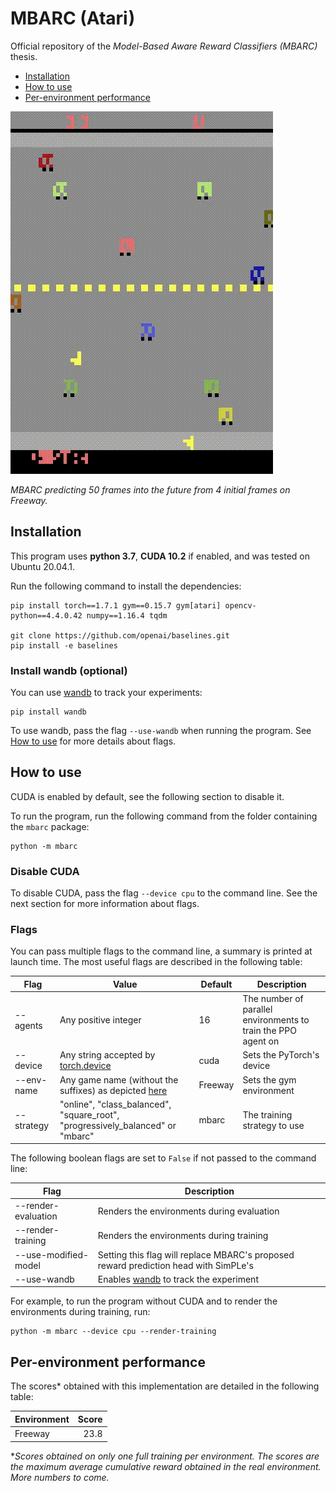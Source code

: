 # MBARC (Atari)

Official repository of the *Model-Based Aware Reward Classifiers (MBARC)* thesis.

- [Installation](#installation)
- [How to use](#how-to-use)
- [Per-environment performance](#per-environment-performance)

![World model predictions on freeway](res/freeway_wm.gif)

*MBARC predicting 50 frames into the future from 4 initial frames on Freeway.*

## Installation

This program uses **python 3.7**, **CUDA 10.2** if enabled, and was tested on Ubuntu 20.04.1.

Run the following command to install the dependencies:
  ```shell script
  pip install torch==1.7.1 gym==0.15.7 gym[atari] opencv-python==4.4.0.42 numpy==1.16.4 tqdm
  
  git clone https://github.com/openai/baselines.git
  pip install -e baselines
  ```

### Install wandb (optional)

You can use [wandb](https://www.wandb.com/) to track your experiments:
```shell script
pip install wandb
```

To use wandb, pass the flag `--use-wandb` when running the program. See [How to use](#how-to-use) for more details about flags.

## How to use

CUDA is enabled by default, see the following section to disable it.

To run the program, run the following command from the folder containing the `mbarc` package:
```shell script
python -m mbarc
```

### Disable CUDA

To disable CUDA, pass the flag `--device cpu` to the command line. See the next section for more information about flags.

### Flags

You can pass multiple flags to the command line, a summary is printed at launch time.
The most useful flags are described in the following table:

| Flag | Value | Default | Description |
| ---- | ----- | ------- | ----------- |
| --agents | Any positive integer | 16 | The number of parallel environments to train the PPO agent on |
| --device | Any string accepted by [torch.device](https://pytorch.org/docs/stable/tensor_attributes.html#device-doc) | cuda | Sets the PyTorch's device |
| --env-name | Any game name (without the suffixes) as depicted [here](https://gym.openai.com/envs/#atari) | Freeway | Sets the gym environment | 
| --strategy | "online", "class_balanced", "square_root", "progressively_balanced" or "mbarc" | mbarc | The training strategy to use |

The following boolean flags are set to `False` if not passed to the command line:

| Flag | Description |
| ---- | ----------- |
| --render-evaluation | Renders the environments during evaluation |
| --render-training | Renders the environments during training |
| --use-modified-model | Setting this flag will replace MBARC's proposed reward prediction head with SimPLe's | 
| --use-wandb | Enables [wandb](https://www.wandb.com/) to track the experiment |

For example, to run the program without CUDA and to render the environments during training, run:
```shell script
python -m mbarc --device cpu --render-training
```

## Per-environment performance

The scores* obtained with this implementation are detailed in the following table:

| Environment | Score |
| ----------- | ---:  |
| Freeway | 23.8 |

**Scores obtained on only one full training per environment.
 The scores are the maximum average cumulative reward obtained in the real environment.
 More numbers to come.*
